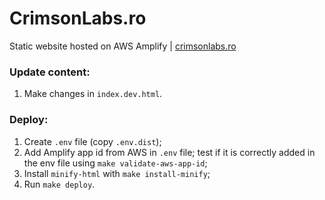 # CrimsonLabs.ro

Static website hosted on AWS Amplify | [crimsonlabs.ro](https://crimsonlabs.ro)

### Update content:
1. Make changes in `index.dev.html`.

### Deploy:
1. Create `.env` file (copy `.env.dist`);
2. Add Amplify app id from AWS in `.env` file; test if it is correctly added in the env file using `make validate-aws-app-id`;
3. Install `minify-html` with `make install-minify`;
4. Run `make deploy`.
